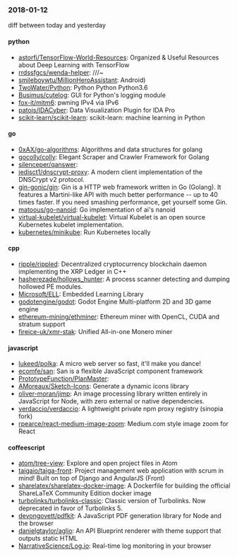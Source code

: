 ### 2018-01-12
diff between today and yesterday

#### python
* [astorfi/TensorFlow-World-Resources](https://github.com/astorfi/TensorFlow-World-Resources):  Organized & Useful Resources about Deep Learning with TensorFlow
* [rrdssfgcs/wenda-helper](https://github.com/rrdssfgcs/wenda-helper): ///~
* [smileboywtu/MillionHeroAssistant](https://github.com/smileboywtu/MillionHeroAssistant):     Android)
* [TwoWater/Python](https://github.com/TwoWater/Python): Python  Python Python3.6
* [Busimus/cutelog](https://github.com/Busimus/cutelog): GUI for Python's logging module
* [fox-it/mitm6](https://github.com/fox-it/mitm6): pwning IPv4 via IPv6
* [patois/IDACyber](https://github.com/patois/IDACyber): Data Visualization Plugin for IDA Pro
* [scikit-learn/scikit-learn](https://github.com/scikit-learn/scikit-learn): scikit-learn: machine learning in Python

#### go
* [0xAX/go-algorithms](https://github.com/0xAX/go-algorithms): Algorithms and data structures for golang
* [gocolly/colly](https://github.com/gocolly/colly): Elegant Scraper and Crawler Framework for Golang
* [silenceper/qanswer](https://github.com/silenceper/qanswer):   
* [jedisct1/dnscrypt-proxy](https://github.com/jedisct1/dnscrypt-proxy): A modern client implementation of the DNSCrypt v2 protocol.
* [gin-gonic/gin](https://github.com/gin-gonic/gin): Gin is a HTTP web framework written in Go (Golang). It features a Martini-like API with much better performance -- up to 40 times faster. If you need smashing performance, get yourself some Gin.
* [matoous/go-nanoid](https://github.com/matoous/go-nanoid): Go implementation of ai's nanoid
* [virtual-kubelet/virtual-kubelet](https://github.com/virtual-kubelet/virtual-kubelet): Virtual Kubelet is an open source Kubernetes kubelet implementation.
* [kubernetes/minikube](https://github.com/kubernetes/minikube): Run Kubernetes locally

#### cpp
* [ripple/rippled](https://github.com/ripple/rippled): Decentralized cryptocurrency blockchain daemon implementing the XRP Ledger in C++
* [hasherezade/hollows_hunter](https://github.com/hasherezade/hollows_hunter): A process scanner detecting and dumping hollowed PE modules.
* [Microsoft/ELL](https://github.com/Microsoft/ELL): Embedded Learning Library
* [godotengine/godot](https://github.com/godotengine/godot): Godot Engine  Multi-platform 2D and 3D game engine
* [ethereum-mining/ethminer](https://github.com/ethereum-mining/ethminer): Ethereum miner with OpenCL, CUDA and stratum support
* [fireice-uk/xmr-stak](https://github.com/fireice-uk/xmr-stak): Unified All-in-one Monero miner

#### javascript
* [lukeed/polka](https://github.com/lukeed/polka): A micro web server so fast, it'll make you dance! 
* [ecomfe/san](https://github.com/ecomfe/san): San is a flexible JavaScript component framework
* [PrototypeFunction/PlanMaster](https://github.com/PrototypeFunction/PlanMaster): 
* [AMoreaux/Sketch-Icons](https://github.com/AMoreaux/Sketch-Icons): Generate a dynamic icons library
* [oliver-moran/jimp](https://github.com/oliver-moran/jimp): An image processing library written entirely in JavaScript for Node, with zero external or native dependencies.
* [verdaccio/verdaccio](https://github.com/verdaccio/verdaccio): A lightweight private npm proxy registry (sinopia fork)
* [rpearce/react-medium-image-zoom](https://github.com/rpearce/react-medium-image-zoom): Medium.com style image zoom for React

#### coffeescript
* [atom/tree-view](https://github.com/atom/tree-view):  Explore and open project files in Atom
* [taigaio/taiga-front](https://github.com/taigaio/taiga-front): Project management web application with scrum in mind! Built on top of Django and AngularJS (Front)
* [sharelatex/sharelatex-docker-image](https://github.com/sharelatex/sharelatex-docker-image): A Dockerfile for building the official ShareLaTeX Community Edition docker image
* [turbolinks/turbolinks-classic](https://github.com/turbolinks/turbolinks-classic): Classic version of Turbolinks. Now deprecated in favor of Turbolinks 5.
* [devongovett/pdfkit](https://github.com/devongovett/pdfkit): A JavaScript PDF generation library for Node and the browser
* [danielgtaylor/aglio](https://github.com/danielgtaylor/aglio): An API Blueprint renderer with theme support that outputs static HTML
* [NarrativeScience/Log.io](https://github.com/NarrativeScience/Log.io): Real-time log monitoring in your browser
